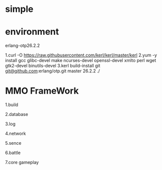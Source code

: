 simple
=====


environment
====
erlang-otp26.2.2

1.curl -O https://raw.githubusercontent.com/kerl/kerl/master/kerl
2.yum -y install gcc glibc-devel make ncurses-devel openssl-devel xmlto perl wget gtk2-devel binutils-devel
3.kerl build-install git git@github.com:erlang/otp.git master 26.2.2 ./ 


MMO FrameWork
====
1.build 

2.database

3.log

4.network

5.sence


6.battle

7.core gameplay
